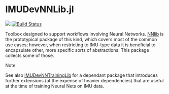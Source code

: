 # IMUDevNNLib.jl

<!-- [![][docs-stable-img]][docs-stable-url] -->
<!-- &nbsp;&nbsp;&nbsp;&nbsp; -->

[![][docs-dev-img]][docs-dev-url]
[![Build Status](https://github.com/imu-dev/IMUDevNNLib.jl/actions/workflows/CI.yml/badge.svg?branch=main)](https://github.com/imu-dev/IMUDevNNLib.jl/actions/workflows/CI.yml?query=branch%3Amain)

Toolbox designed to support workflows involving Neural Networks. [NNlib](https://github.com/FluxML/NNlib.jl) is the prototypical package of this kind, which covers most of the common use cases; however, when restricting to IMU-type data it is beneficial to encapsulate other, more specific sorts of abstractions. This package collects some of those.

> [!NOTE]
> See also [IMUDevNNTrainingLib](https://github.com/imu-dev/IMUDevNNTrainingLib.jl) for a dependant package that introduces further extensions (at the expense of heavier dependencies) that are useful at the time of training Neural Nets on IMU data.

<!-- [docs-stable-img]: https://img.shields.io/badge/docs-stable-blue.svg
[docs-stable-url]: https://imu-dev.github.io/IMUDevNNLib.jl/stable/ -->

[docs-dev-img]: https://img.shields.io/badge/docs-dev-blue.svg
[docs-dev-url]: https://imu-dev.github.io/IMUDevNNLib.jl/dev
